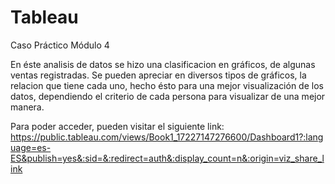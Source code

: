 # Tableau
Caso Práctico Módulo 4

En éste analisis de datos se hizo una clasificacion en gráficos, de algunas ventas registradas. Se pueden apreciar en diversos tipos de gráficos, la relacion que tiene cada uno, hecho ésto para una mejor visualización de los datos, dependiendo el criterio de cada persona para visualizar de una mejor manera.

Para poder acceder, pueden visitar el siguiente link:
https://public.tableau.com/views/Book1_17227147276600/Dashboard1?:language=es-ES&publish=yes&:sid=&:redirect=auth&:display_count=n&:origin=viz_share_link
